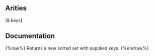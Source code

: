 ## Arities
[& keys]

## Documentation
{%raw%}
Returns a new sorted set with supplied keys.
{%endraw%}
